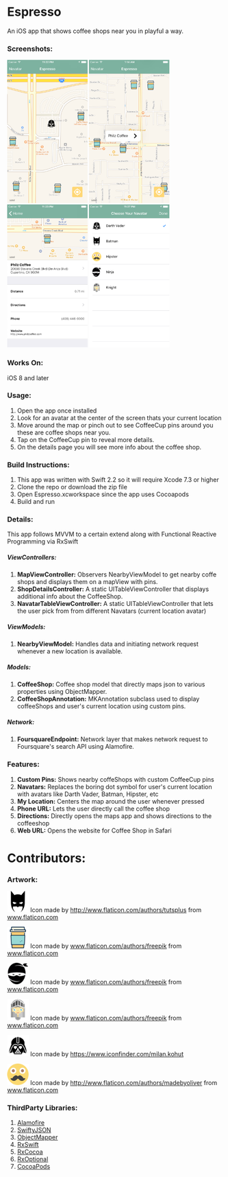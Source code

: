 # Espresso
An iOS app that shows coffee shops near you in playful a way.

### Screenshots:
<img src="Screenshots/Home.png?" alt="alt text" width="187.5" height="333.5">
<img src="Screenshots/Pin.png?" alt="alt text" width="187.5" height="333.5">
<img src="Screenshots/Details.png?" alt="alt text" width="187.5" height="333.5">
<img src="Screenshots/ChooseNavatar.png?" alt="alt text" width="187.5" height="333.5">




### Works On:
iOS 8 and later

### Usage:
1. Open the app once installed
2. Look for an avatar at the center of the screen thats your current location
3. Move around the map or pinch out to see CoffeeCup pins around you these are coffee shops near you.
4. Tap on the CoffeeCup pin to reveal more details.
5. On the details page you will see more info about the coffee shop.



### Build Instructions:
1.  This app was written with Swift 2.2 so it will require Xcode 7.3 or higher
2.  Clone the repo or download the zip file
3.  Open Espresso.xcworkspace since the app uses Cocoapods
4.  Build and run

### Details:
This app follows MVVM to a certain extend along with Functional Reactive Programming via RxSwift

##### ViewControllers:
1. **MapViewController:**  Observers NearbyViewModel to get nearby coffe shops and displays them on a mapView with pins.
2. **ShopDetailsController:**  A static UITableViewController that displays additional info about the CoffeeShop.
3. **NavatarTableViewController:**  A static UITableViewController that lets the user pick from from different Navatars (current location avatar)

##### ViewModels:
1. **NearbyViewModel:**  Handles data and initiating network request whenever a new location is available.

##### Models:
1. **CoffeeShop:**  Coffee shop model that directly maps json to various properties using ObjectMapper.
2. **CoffeeShopAnnotation:**  MKAnnotation subclass used to display coffeeShops and user's current location using custom pins.

##### Network:
1. **FoursquareEndpoint:**  Network layer that makes network request to Foursquare's search API using Alamofire.

### Features:
1. **Custom Pins:** Shows nearby coffeShops with custom CoffeeCup pins 
2. **Navatars:** Replaces the boring dot symbol for user's current location with avatars like Darth Vader, Batman, Hipster, etc
3. **My Location:** Centers the map around the user whenever pressed 
4. **Phone URL:**  Lets the user directly call the coffee shop
5. **Directions:**  Directly opens the maps app and shows directions to the coffeeshop
6. **Web URL:**  Opens the website for Coffee Shop in Safari

# Contributors:

### Artwork:
<img src="Espresso/Espresso/Assets.xcassets/batman.imageset/batman.png?" alt="alt text" width="50" height="50"> Icon made by http://www.flaticon.com/authors/tutsplus from www.flaticon.com

<img src="Espresso/Espresso/Assets.xcassets/coffeePin.imageset/coffee (2).png?" alt="alt text" width="50" height="50"> Icon made by www.flaticon.com/authors/freepik from www.flaticon.com

<img src="Espresso/Espresso/Assets.xcassets/ninja.imageset/ninja-portrait.png" alt="alt text" width="50" height="50"> Icon made by www.flaticon.com/authors/freepik from www.flaticon.com

<img src="Espresso/Espresso/Assets.xcassets/knight.imageset/knight.png?" alt="alt text" width="50" height="50"> Icon made by www.flaticon.com/authors/freepik from www.flaticon.com

<img src="Espresso/Espresso/Assets.xcassets/darthVader.imageset/dVader.png?" alt="alt text" width="50" height="50"> Icon made by https://www.iconfinder.com/milan.kohut

<img src="Espresso/Espresso/Assets.xcassets/hipster.imageset/hipster.png?" alt="alt text" width="50" height="50"> Icon made by http://www.flaticon.com/authors/madebyoliver from www.flaticon.com

### ThirdParty Libraries:
1. [Alamofire](https://github.com/Alamofire/Alamofire)
2. [SwiftyJSON](https://github.com/SwiftyJSON/SwiftyJSON)
3. [ObjectMapper](https://github.com/Hearst-DD/ObjectMapper)
4. [RxSwift](https://github.com/ReactiveX/RxSwift)
5. [RxCocoa](https://github.com/ReactiveX/RxSwift)
6. [RxOptional](https://github.com/RxSwiftCommunity/RxOptional)
7. [CocoaPods](https://github.com/CocoaPods/CocoaPods)
